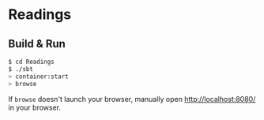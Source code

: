 # Readings #

## Build & Run ##

```sh
$ cd Readings
$ ./sbt
> container:start
> browse
```

If `browse` doesn't launch your browser, manually open [http://localhost:8080/](http://localhost:8080/) in your browser.
